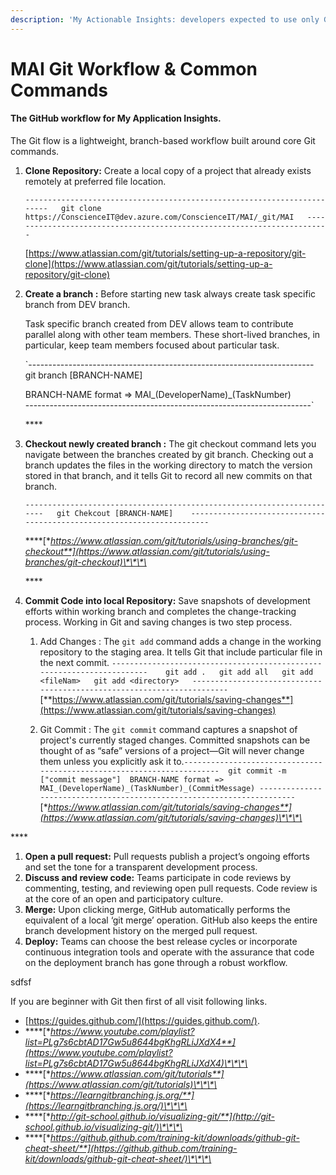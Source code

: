 ```yaml
---
description: 'My Actionable Insights: developers expected to use only Git Bash for workflow.'
---
```


# MAI Git Workflow & Common Commands

#### The GitHub workflow for My Application Insights.

The Git flow is a lightweight, branch-based workflow built around core Git commands. 

1. **Clone Repository:** Create a local copy of a project that already exists remotely at preferred file location.

   `------------------------------------------------------------------------  
   git clone https://ConscienceIT@dev.azure.com/ConscienceIT/MAI/_git/MAI  
   ------------------------------------------------------------------------`

   [https://www.atlassian.com/git/tutorials/setting-up-a-repository/git-clone](https://www.atlassian.com/git/tutorials/setting-up-a-repository/git-clone)

2. **Create a branch :** Before starting new task always create task specific branch from DEV branch. 

   Task specific branch created from DEV allows team to contribute parallel along with other team members. These short-lived branches, in particular, keep team members focused about particular task.



   `-----------------------------------------------------------------------  
   git branch [BRANCH-NAME]   
  
   BRANCH-NAME format => MAI_(DeveloperName)_(TaskNumber)  
   -----------------------------------------------------------------------`  

   \*\*\*\*

3. **Checkout newly created branch :** The git checkout command lets you navigate between the branches created by git branch. Checking out a branch updates the files in the working directory to match the version stored in that branch, and it tells Git to record all new commits on that branch.



   `-----------------------------------------------------------------------  
   git Chekcout [BRANCH-NAME]   
   -----------------------------------------------------------------------`  

   \*\*\*\*[**https://www.atlassian.com/git/tutorials/using-branches/git-checkout**](https://www.atlassian.com/git/tutorials/using-branches/git-checkout)\*\*\*\*

   \*\*\*\*

4. **Commit Code into local Repository:** Save snapshots of development efforts within working branch and completes the change-tracking process. Working in Git and saving changes is two step process.
   1. Add Changes : The `git add` command adds a change in the working repository to the staging area. It tells Git that include particular file in the next commit. `-----------------------------------------------------------------------   
      git add .  
      git add all  
      git add <fileNam>  
      git add <directory>  
      -----------------------------------------------------------------------` [**https://www.atlassian.com/git/tutorials/saving-changes**](https://www.atlassian.com/git/tutorials/saving-changes)

   2. Git Commit : The `git commit` command captures a snapshot of project's currently staged changes. Committed snapshots can be thought of as “safe” versions of a project—Git will never change them unless you explicitly ask it to.`-----------------------------------------------------------------------  git commit -m ["commit message"]  BRANCH-NAME format => MAI_(DeveloperName)_(TaskNumber)_(CommitMessage) -----------------------------------------------------------------------` [**https://www.atlassian.com/git/tutorials/saving-changes**](https://www.atlassian.com/git/tutorials/saving-changes)\*\*\*\*

\*\*\*\*

1. **Open a pull request:** Pull requests publish a project’s ongoing efforts and set the tone for a transparent development process.
2. **Discuss and review code:** Teams participate in code reviews by commenting, testing, and reviewing open pull requests. Code review is at the core of an open and participatory culture.
3. **Merge:** Upon clicking merge, GitHub automatically performs the equivalent of a local ‘git merge’ operation. GitHub also keeps the entire branch development history on the merged pull request.
4. **Deploy:** Teams can choose the best release cycles or incorporate continuous integration tools and operate with the assurance that code on the deployment branch has gone through a robust workflow.



sdfsf

If you are beginner with Git then first of all visit following links.

* [https://guides.github.com/](https://guides.github.com/).
* \*\*\*\*[**https://www.youtube.com/playlist?list=PLg7s6cbtAD17Gw5u8644bgKhgRLiJXdX4**](https://www.youtube.com/playlist?list=PLg7s6cbtAD17Gw5u8644bgKhgRLiJXdX4)\*\*\*\*
* \*\*\*\*[**https://www.atlassian.com/git/tutorials**](https://www.atlassian.com/git/tutorials)\*\*\*\*
* \*\*\*\*[**https://learngitbranching.js.org/**](https://learngitbranching.js.org/)\*\*\*\*
* \*\*\*\*[**http://git-school.github.io/visualizing-git/**](http://git-school.github.io/visualizing-git/)\*\*\*\*
* \*\*\*\*[**https://github.github.com/training-kit/downloads/github-git-cheat-sheet/**](https://github.github.com/training-kit/downloads/github-git-cheat-sheet/)\*\*\*\*

